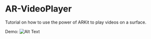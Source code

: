 # AR-VideoPlayer
Tutorial on how to use the power of ARKit to play videos on a surface.

Demo:
![Alt Text](https://giphy.com/gifs/5j5UWSz9SpfVWp9K0q)

